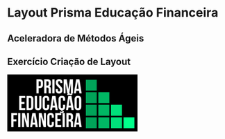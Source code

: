 # Layout Prisma Educação Financeira
## Aceleradora de Métodos Ágeis 
## Exercício Criação de Layout


<img src="img/pef.png"  width="300">



